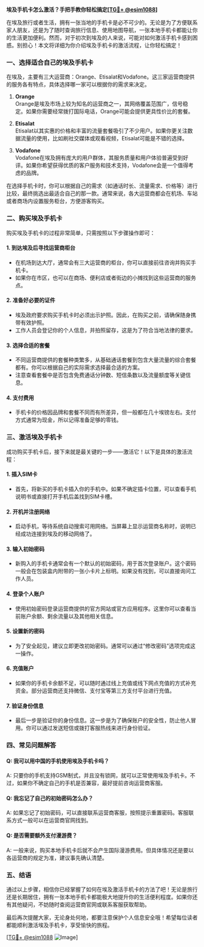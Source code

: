 **埃及手机卡怎么激活？手把手教你轻松搞定[[TG💪+ @esim1088](https://t.me/s/esim1088)]**

在埃及旅行或者生活，拥有一张当地的手机卡是必不可少的。无论是为了方便联系家人朋友，还是为了随时查询旅行信息、使用地图导航，一张本地手机卡都能让你的生活更加便利。然而，对于初次到埃及的人来说，可能对如何激活手机卡感到困惑。别担心！本文将详细为你介绍埃及手机卡的激活流程，让你轻松搞定！

### 一、选择适合自己的埃及手机卡

在埃及，主要有三大运营商：Orange、Etisalat和Vodafone。这三家运营商提供的服务各有特点，具体选择哪一家可以根据你的需求来决定。

1. **Orange**  
   Orange是埃及市场上较为知名的运营商之一，其网络覆盖范围广，信号稳定。如果你需要经常拨打国际电话，Orange可能会提供更具性价比的套餐。

2. **Etisalat**  
   Etisalat以其实惠的价格和丰富的流量套餐吸引了不少用户。如果你更关注数据流量的使用，比如刷社交媒体或观看视频，Etisalat可能是不错的选择。

3. **Vodafone**  
   Vodafone在埃及拥有庞大的用户群体，其服务质量和用户体验普遍受到好评。如果你希望获得优质的客户服务和技术支持，Vodafone会是一个值得考虑的品牌。

在选择手机卡时，你可以根据自己的需求（如通话时长、流量需求、价格等）进行比较，最终挑选出最适合自己的那一款。通常来说，各大运营商都会在机场、车站或者商场内设置服务柜台，方便游客购买。

### 二、购买埃及手机卡

购买埃及手机卡的过程非常简单，只需按照以下步骤操作即可：

#### 1. 到达埃及后寻找运营商柜台  
   - 在机场到达大厅，通常会有三大运营商的柜台，你可以直接前往咨询并购买手机卡。
   - 如果你在市区，也可以在商场、便利店或者街边的小摊找到这些运营商的服务点。

#### 2. 准备好必要的证件  
   - 埃及政府要求购买手机卡时必须出示护照。因此，在购买之前，请确保随身携带有效护照。
   - 工作人员会登记你的个人信息，并拍照留存，这是为了符合当地法律的要求。

#### 3. 选择合适的套餐  
   - 不同运营商提供的套餐种类繁多，从基础通话套餐到包含大量流量的综合套餐都有。你可以根据自己的实际需求选择最合适的方案。
   - 注意查看套餐中是否包含免费通话分钟数、短信条数以及流量额度等关键信息。

#### 4. 支付费用  
   - 手机卡的价格因品牌和套餐不同而有所差异，但一般都在几十埃镑左右。支付方式通常为现金，所以记得准备足够的零钱。

### 三、激活埃及手机卡

成功购买手机卡后，接下来就是最关键的一步——激活它！以下是具体的激活流程：

#### 1. 插入SIM卡  
   - 首先，将新买的手机卡插入你的手机中。如果不确定插卡位置，可以查看手机说明书或直接打开手机后盖找到SIM卡槽。

#### 2. 开机并注册网络  
   - 启动手机，等待系统自动搜索可用网络。当屏幕上显示运营商名称时，说明已经成功连接到埃及的移动网络了。

#### 3. 输入初始密码  
   - 新购入的手机卡通常会有一个默认的初始密码，用于首次登录账户。这个密码一般会在包装盒内附带的一张小卡片上标明。如果没有找到，可以直接询问工作人员。

#### 4. 登录个人账户  
   - 使用初始密码登录运营商提供的官方网站或官方应用程序。这里你可以查看当前账户余额、剩余流量以及其他相关信息。

#### 5. 设置新的密码  
   - 为了安全起见，建议立即更改初始密码。通常可以通过“修改密码”选项完成这一操作。

#### 6. 充值账户  
   - 如果你的手机卡余额不足，可以随时通过线上充值或线下网点充值的方式补充资金。部分运营商还支持微信、支付宝等第三方支付平台进行充值。

#### 7. 验证身份信息  
   - 最后一步是验证你的身份信息。这一步是为了确保账户的安全性，防止他人冒用。你可以通过发送短信或拨打客服热线来进行身份验证。

### 四、常见问题解答

#### Q: 我可以用中国的手机使用埃及手机卡吗？  
A: 只要你的手机支持GSM制式，并且没有锁网，就可以正常使用埃及手机卡。不过，如果你不确定自己的手机是否兼容，最好提前咨询运营商客服。

#### Q: 我忘记了自己的初始密码怎么办？  
A: 如果忘记了初始密码，可以直接联系运营商客服，按照提示重置密码。客服联系方式一般可以在运营商官网找到。

#### Q: 是否需要额外支付漫游费？  
A: 一般来说，购买本地手机卡后就不会产生国际漫游费用。但具体情况还是要以各运营商的规定为准，建议事先确认清楚。

### 五、结语

通过以上步骤，相信你已经掌握了如何在埃及激活手机卡的方法了吧！无论是旅行还是长期居住，拥有一张本地手机卡都能极大地提升你的生活便利程度。如果你还有其他疑问，不妨随时查阅运营商官网或联系客服获取帮助。

最后再次提醒大家，无论身处何地，都要注意保护个人信息安全哦！希望每位读者都能顺利激活埃及手机卡，享受愉快的旅程。

[[TG💪+ @esim1088](https://t.me/s/esim1088) ![Image](https://i.postimg.cc/4NQfJmqS/Snipaste-2025-05-13-00-14-12.png)]